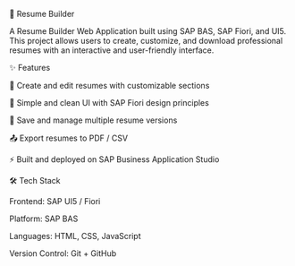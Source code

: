 📄 Resume Builder

A Resume Builder Web Application built using SAP BAS, SAP Fiori, and UI5. This project allows users to create, customize, and download professional resumes with an interactive and user-friendly interface.

✨ Features

📝 Create and edit resumes with customizable sections

🎨 Simple and clean UI with SAP Fiori design principles

💾 Save and manage multiple resume versions

📤 Export resumes to PDF / CSV

⚡ Built and deployed on SAP Business Application Studio

🛠️ Tech Stack

Frontend: SAP UI5 / Fiori

Platform: SAP BAS

Languages: HTML, CSS, JavaScript

Version Control: Git + GitHub